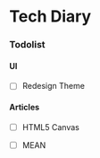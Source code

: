 # Tech Diary

### Todolist

#### UI

- [ ] Redesign Theme


#### Articles

- [ ] HTML5 Canvas
- [ ] MEAN

